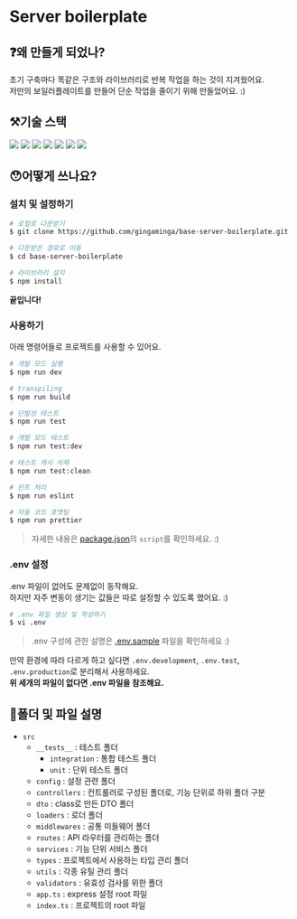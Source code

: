# Server boilerplate

## ❓왜 만들게 되었나?

초기 구축마다 똑같은 구조와 라이브러리로 반복 작업을 하는 것이 지겨웠어요.<br/>
저만의 보일러플레이트를 만들어 단순 작업을 줄이기 위해 만들었어요. :)

## ⚒기술 스택

<img src="https://img.shields.io/badge/NPM-yellow?style=flat&logo=npm&logoColor=white"/> <img src="https://img.shields.io/badge/Typescript-blue?style=flat&logo=typescript&logoColor=white"/> <img src="https://img.shields.io/badge/Express-green?style=flat&logo=express&logoColor=white"/> <img src="https://img.shields.io/badge/Nodemon-yellow?style=flat&logo=nodemon&logoColor=white"/> <img src="https://img.shields.io/badge/Jest-orange?style=flat&logo=jest&logoColor=white"/> <img src="https://img.shields.io/badge/Prettier-purple?style=flat&logo=prettier&logoColor=white"/> <img src="https://img.shields.io/badge/ESLint-orange?style=flat&logo=eslint&logoColor=white"/>

## 😯어떻게 쓰나요?

### 설치 및 설정하기

```bash
# 로컬로 다운받기
$ git clone https://github.com/gingaminga/base-server-boilerplate.git

# 다운받은 경로로 이동
$ cd base-server-boilerplate

# 라이브러리 설치
$ npm install
```

**끝입니다!**

### 사용하기

아래 명령어들로 프로젝트를 사용할 수 있어요.

```bash
# 개발 모드 실행
$ npm run dev

# transpiling
$ npm run build

# 단발성 테스트
$ npm run test

# 개발 모드 테스트
$ npm run test:dev

# 테스트 캐시 삭제
$ npm run test:clean

# 린트 처리
$ npm run eslint

# 자동 코드 포맷팅
$ npm run prettier
```

> 자세한 내용은 [package.json](https://github.com/gingaminga/base-server-boilerplate/blob/develop/package.json)의 `script`를 확인하세요. :)

### .env 설정

.env 파일이 없어도 문제없이 동작해요. <br/>
하지만 자주 변동이 생기는 값들은 따로 설정할 수 있도록 했어요. :)

```bash
# .env 파일 생성 및 작성하기
$ vi .env
```

> .env 구성에 관한 설명은 [.env.sample](https://github.com/gingaminga/base-server-boilerplate/blob/develop/.env.sample) 파일을 확인하세요 :)

만약 환경에 따라 다르게 하고 싶다면 `.env.development`, `.env.test`, `.env.production`로 분리해서 사용하세요. <br/>
**위 세개의 파일이 없다면 .env 파일을 참조해요.**

## 📁폴더 및 파일 설명

- `src`
  - `__tests__` : 테스트 폴더
    - `integration` : 통합 테스트 폴더
    - `unit` : 단위 테스트 폴더
  - `config` : 설정 관련 폴더
  - `controllers` : 컨트롤러로 구성된 폴더로, 기능 단위로 하위 폴더 구분
  - `dto` : class로 만든 DTO 폴더
  - `loaders` : 로더 폴더
  - `middlewares` : 공통 미들웨어 폴더
  - `routes` : API 라우터를 관리하는 폴더
  - `services` : 기능 단위 서비스 폴더
  - `types` : 프로젝트에서 사용하는 타입 관리 폴더
  - `utils` : 각종 유틸 관리 폴더
  - `validators` : 유효성 검사를 위한 폴더
  - `app.ts` : express 설정 root 파일
  - `index.ts` : 프로젝트의 root 파일
